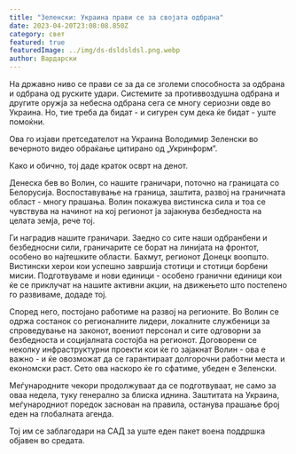 ```yaml
---
title: "Зеленски: Украина прави се за својата одбрана"
date: 2023-04-20T23:08:08.850Z
category: свет
featured: true
featuredImage: ../img/ds-dsldsldsl.png.webp
author: Вардарски
---
```


На државно ниво се прави се за да се зголеми способноста за одбрана и одбрана од руските удари. Системите за противвоздушна одбрана и другите оружја за небесна одбрана сега се многу сериозни овде во Украина. Но, тие треба да бидат - и сигурен сум дека ќе бидат - уште помоќни.

Ова го изјави претседателот на Украина Володимир Зеленски во вечерното видео обраќање цитирано од „Укринформ“.

Како и обично, тој даде краток осврт на денот.

Денеска бев во Волин, со нашите граничари, поточно на границата со Белорусија. Воспоставување на граница, заштита, развој на граничната област - многу прашања. Волин покажува вистинска сила и тоа се чувствува на начинот на кој регионот ја зајакнува безбедноста на целата земја, рече тој.

Ги наградив нашите граничари. Заедно со сите наши одбранбени и безбедносни сили, граничарите се борат на линијата на фронтот, особено во најтешките области. Бахмут, регионот Донецк воопшто. Вистински херои кои успешно завршија стотици и стотици борбени мисии. Подготвуваме и нови единици - особено гранични единици кои ќе се приклучат на нашите активни акции, на движењето што постепено го развиваме, додаде тој.

Според него, постојано работиме на развој на регионите. Во Волин се одржа состанок со регионалните лидери, локалните службеници за спроведување на законот, воениот персонал и сите одговорни за безбедноста и социјалната состојба на регионот. Договорени се неколку инфраструктурни проекти кои ќе го зајакнат Волин - ова е важно - и ќе овозможат да се гарантираат долгорочни работни места и економски раст. Сето ова наскоро ќе го сфатиме, убеден е Зеленски.

Меѓународните чекори продолжуваат да се подготвуваат, не само за оваа недела, туку генерално за блиска иднина. Заштитата на Украина, меѓународниот поредок заснован на правила, останува прашање број еден на глобалната агенда.

Тој им се заблагодари на САД за уште еден пакет воена поддршка објавен во средата.
